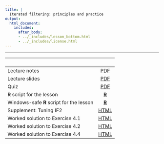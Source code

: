 ```yaml
---
title: |
  Iterated filtering: principles and practice
output:
  html_document:
    includes:
      after_body:
      - ../_includes/lesson_bottom.html
      - ../_includes/license.html
---
```


----------------------

| &nbsp;                                   | &nbsp;                    |
|:-----------------------------------------|:-------------------------:|
| Lecture notes                            | [PDF](notes.pdf)          |
| Lecture slides                           | [PDF](slides.pdf)         |
| Quiz                                     | [PDF](quiz.pdf)           |
| **R** script for the lesson              | [**R**](main.R)           |
| Windows-safe **R** script for the lesson | [**R**](main_win.R)       |
| Supplement: Tuning IF2                   | [HTML](if2_settings.html) |
| Worked solution to Exercise 4.1          | [HTML](Q_fit_seir.html)   |
| Worked solution to Exercise 4.2          | [HTML](Q_fit_all.html)    |
| Worked solution to Exercise 4.4          | [HTML](Q_check_code.html) |



